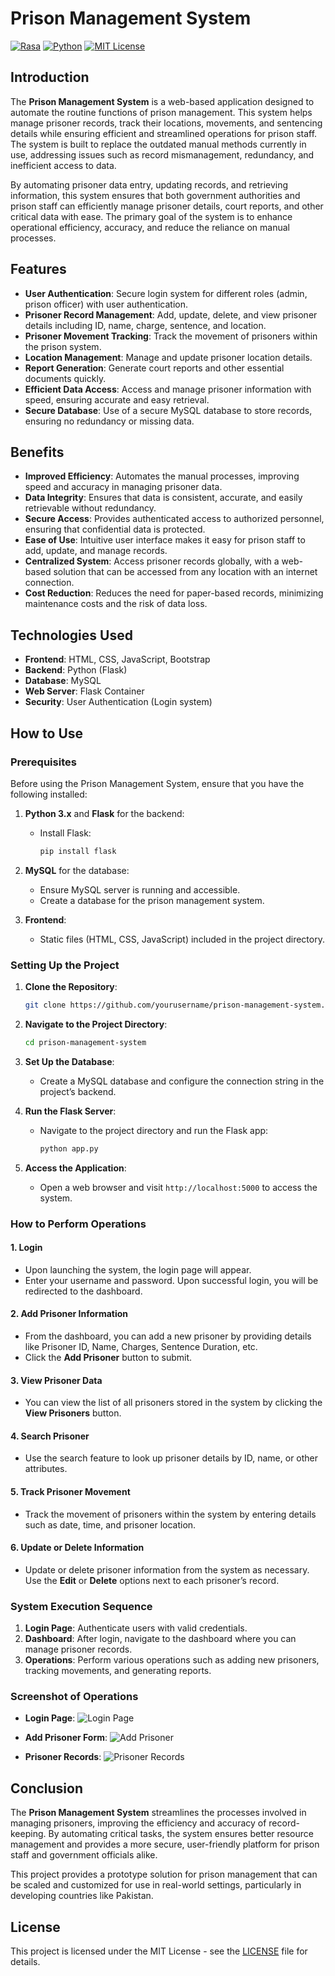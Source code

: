 
# Prison Management System

[![Rasa](https://img.shields.io/badge/Rasa-3.x-purple.svg?style=flat&logo=rasa)](https://rasa.com)
[![Python](https://img.shields.io/badge/Python-3.8+-blue.svg?style=flat&logo=python)](https://www.python.org)
[![MIT License](https://img.shields.io/badge/License-MIT-green.svg)](https://opensource.org/licenses/MIT)

## Introduction

The **Prison Management System** is a web-based application designed to automate the routine functions of prison management. This system helps manage prisoner records, track their locations, movements, and sentencing details while ensuring efficient and streamlined operations for prison staff. The system is built to replace the outdated manual methods currently in use, addressing issues such as record mismanagement, redundancy, and inefficient access to data.

By automating prisoner data entry, updating records, and retrieving information, this system ensures that both government authorities and prison staff can efficiently manage prisoner details, court reports, and other critical data with ease. The primary goal of the system is to enhance operational efficiency, accuracy, and reduce the reliance on manual processes.

## Features

- **User Authentication**: Secure login system for different roles (admin, prison officer) with user authentication.
- **Prisoner Record Management**: Add, update, delete, and view prisoner details including ID, name, charge, sentence, and location.
- **Prisoner Movement Tracking**: Track the movement of prisoners within the prison system.
- **Location Management**: Manage and update prisoner location details.
- **Report Generation**: Generate court reports and other essential documents quickly.
- **Efficient Data Access**: Access and manage prisoner information with speed, ensuring accurate and easy retrieval.
- **Secure Database**: Use of a secure MySQL database to store records, ensuring no redundancy or missing data.

## Benefits

- **Improved Efficiency**: Automates the manual processes, improving speed and accuracy in managing prisoner data.
- **Data Integrity**: Ensures that data is consistent, accurate, and easily retrievable without redundancy.
- **Secure Access**: Provides authenticated access to authorized personnel, ensuring that confidential data is protected.
- **Ease of Use**: Intuitive user interface makes it easy for prison staff to add, update, and manage records.
- **Centralized System**: Access prisoner records globally, with a web-based solution that can be accessed from any location with an internet connection.
- **Cost Reduction**: Reduces the need for paper-based records, minimizing maintenance costs and the risk of data loss.

## Technologies Used

- **Frontend**: HTML, CSS, JavaScript, Bootstrap
- **Backend**: Python (Flask)
- **Database**: MySQL
- **Web Server**: Flask Container
- **Security**: User Authentication (Login system)

## How to Use

### Prerequisites

Before using the Prison Management System, ensure that you have the following installed:

1. **Python 3.x** and **Flask** for the backend:
   - Install Flask:
     ```bash
     pip install flask
     ```

2. **MySQL** for the database:
   - Ensure MySQL server is running and accessible.
   - Create a database for the prison management system.

3. **Frontend**:
   - Static files (HTML, CSS, JavaScript) included in the project directory.

### Setting Up the Project

1. **Clone the Repository**:
   ```bash
   git clone https://github.com/yourusername/prison-management-system.git
   ```

2. **Navigate to the Project Directory**:
   ```bash
   cd prison-management-system
   ```

3. **Set Up the Database**:
   - Create a MySQL database and configure the connection string in the project’s backend.

4. **Run the Flask Server**:
   - Navigate to the project directory and run the Flask app:
     ```bash
     python app.py
     ```

5. **Access the Application**:
   - Open a web browser and visit `http://localhost:5000` to access the system.

### How to Perform Operations

#### 1. **Login**
   - Upon launching the system, the login page will appear.
   - Enter your username and password. Upon successful login, you will be redirected to the dashboard.

#### 2. **Add Prisoner Information**
   - From the dashboard, you can add a new prisoner by providing details like Prisoner ID, Name, Charges, Sentence Duration, etc.
   - Click the **Add Prisoner** button to submit.

#### 3. **View Prisoner Data**
   - You can view the list of all prisoners stored in the system by clicking the **View Prisoners** button.

#### 4. **Search Prisoner**
   - Use the search feature to look up prisoner details by ID, name, or other attributes.

#### 5. **Track Prisoner Movement**
   - Track the movement of prisoners within the system by entering details such as date, time, and prisoner location.

#### 6. **Update or Delete Information**
   - Update or delete prisoner information from the system as necessary. Use the **Edit** or **Delete** options next to each prisoner’s record.

### System Execution Sequence

1. **Login Page**: Authenticate users with valid credentials.
2. **Dashboard**: After login, navigate to the dashboard where you can manage prisoner records.
3. **Operations**: Perform various operations such as adding new prisoners, tracking movements, and generating reports.

### Screenshot of Operations

- **Login Page**:
   ![Login Page](screenshots/login_page.png)

- **Add Prisoner Form**:
   ![Add Prisoner](screenshots/add_prisoner.png)

- **Prisoner Records**:
   ![Prisoner Records](screenshots/prisoner_records.png)

## Conclusion

The **Prison Management System** streamlines the processes involved in managing prisoners, improving the efficiency and accuracy of record-keeping. By automating critical tasks, the system ensures better resource management and provides a more secure, user-friendly platform for prison staff and government officials alike.

This project provides a prototype solution for prison management that can be scaled and customized for use in real-world settings, particularly in developing countries like Pakistan.

## License

This project is licensed under the MIT License - see the [LICENSE](LICENSE) file for details.
